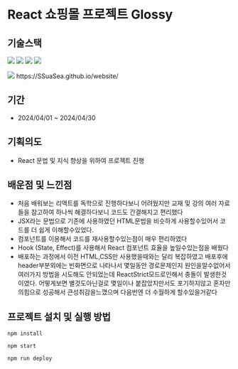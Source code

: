 # React 쇼핑몰 프로젝트 Glossy

## 기술스택
<img src="https://img.shields.io/badge/html5-E34F26?style=for-the-badge&logo=html5&logoColor=white"/>  <img src="https://img.shields.io/badge/css-1572B6?style=for-the-badge&logo=css3&logoColor=white"/>
 <img src="https://img.shields.io/badge/javascript-F7DF1E?style=for-the-badge&logo=javascript&logoColor=black"/> <img src="https://img.shields.io/badge/react.js-61DAFB?style=for-the-badge&logo=react&logoColor=black"/>



<img src="https://github.com/SSuaSea/website/assets/159693278/42de185e-c4f4-4d66-94ec-5252ba9c588f" />
 https://SSuaSea.github.io/website/

## 기간

- 2024/04/01 ~ 2024/04/30

## 기획의도

- React 문법 및 지식 향상을 위하여 프로젝트 진행

## 배운점 및 느낀점

- 처음 배워보는 리액트를 독학으로 진행하다보니 어려웠지만 교재 및 강의 여러 자료들을 참고하여 하나씩 해결하다보니 코드도 간결해지고 편리했다
- JSX라는 문법으로 기존에 사용하였던 HTML문법을 비슷하게 사용할수있어서 코드를 더 쉽게 이해할수있었다.
-  컴포넌트를 이용해서 코드를 재사용할수있는점이 매우 편리하였다
- Hook (State, Effect)를 사용해서 React 컴포넌트 효율을 높일수있는점을 배웠다
- 배포하는 과정에서 이전 HTML,CSS만 사용했을때와는 달리 복잡하였고 배포후에 header부분외에는 빈화면으로 나타나서 몇일동안 경로문제인지 원인을알수없어서 여러가지 방법을 시도해도 안되었는데 ReactStrict모드로인해서 충돌이 발생한것이였다. 어떻게보면 별것도아닌걸로 몇일이나 붙잡았지만서도 포기하지않고 혼자만의힘으로 성공해서 큰성취감을느꼈으며 다음번엔 더 수월하게 할수있을거같다

## 프로젝트 설치 및 실행 방법
````
npm install
````

````
npm start
````

````
npm run deploy
````
